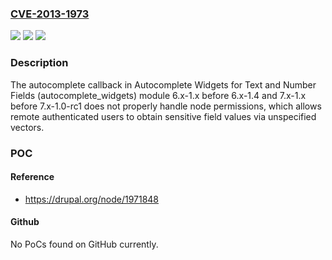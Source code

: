 ### [CVE-2013-1973](https://cve.mitre.org/cgi-bin/cvename.cgi?name=CVE-2013-1973)
![](https://img.shields.io/static/v1?label=Product&message=n%2Fa&color=blue)
![](https://img.shields.io/static/v1?label=Version&message=n%2Fa&color=blue)
![](https://img.shields.io/static/v1?label=Vulnerability&message=n%2Fa&color=brighgreen)

### Description

The autocomplete callback in Autocomplete Widgets for Text and Number Fields (autocomplete_widgets) module 6.x-1.x before 6.x-1.4 and 7.x-1.x before 7.x-1.0-rc1 does not properly handle node permissions, which allows remote authenticated users to obtain sensitive field values via unspecified vectors.

### POC

#### Reference
- https://drupal.org/node/1971848

#### Github
No PoCs found on GitHub currently.

